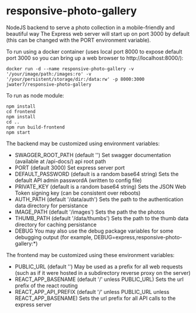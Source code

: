 # responsive-photo-gallery
NodeJS backend to serve a photo collection in a mobile-friendly and beautiful way
The Express web server will start up on port 3000 by default (this can be changed with the PORT environment variable).

To run using a docker container (uses local port 8000 to expose default port 3000 so you can bring up a web browser to http://localhost:8000/):
~~~~
docker run -d --name responsive-photo-gallery -v '/your/image/path:/images:ro' -v '/your/persistent/storage/dir:/data:rw' -p 8000:3000 jwater7/responsive-photo-gallery
~~~~

To run as node module:
~~~~
npm install
cd frontend
npm install
cd ..
npm run build-frontend
npm start
~~~~

The backend may be customized using environment variables:
* SWAGGER_ROOT_PATH (default '')
  Set swagger documentation (available at /api-docs/) api root path
* PORT (default 3000)
  Set express server port
* DEFAULT_PASSWORD (default is a random base64 string)
  Sets the default API admin passwordA (written to config file)
* PRIVATE_KEY (default is a random base64 string)
  Sets the JSON Web Token signing key (can be consistent over reboots)
* AUTH_PATH (default '/data/auth')
  Sets the path to the authentication data directory for persistance
* IMAGE_PATH (default '/images')
  Sets the path the the photos
* THUMB_PATH (default '/data/thumbs')
  Sets the path to the thumb data directory for caching persistance
* DEBUG
  You may also use the debug package variables for some debugging output (for example, DEBUG=express,responsive-photo-gallery:\*)

The frontend may be customized using these environment variables:
* PUBLIC_URL (default '')
  May be used as a prefix for all web requests (such as if it were hosted in a subdirectory reverse proxy on the server)
* REACT_APP_BASENAME (default '/' unless PUBLIC_URL)
  Sets the url prefix of the react routing
* REACT_APP_API_PREFIX (default '/' unless PUBLIC_URL unless REACT_APP_BASENAME)
  Sets the url prefix for all API calls to the express server

